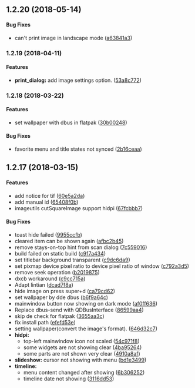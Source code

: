 <a name="1.2.20"></a>
## 1.2.20 (2018-05-14)


#### Bug Fixes

*   can't print image in landscape mode ([a63841a3](a63841a3))



<a name="1.2.19"></a>
### 1.2.19 (2018-04-11)


#### Features

* **print_dialog:**  add image settings option. ([53a8c772](53a8c772))



<a name="1.2.18"></a>
### 1.2.18 (2018-03-22)


#### Features

*   set wallpaper with dbus in flatpak ([30b00248](30b00248))

#### Bug Fixes

*   favorite menu and title states not synced ([2b16ceaa](2b16ceaa))

<a name="1.2.17"></a>
## 1.2.17 (2018-03-15)


#### Features

*   add notice for tif ([60e5a2da](60e5a2da))
*   add manual id ([65408f0b](65408f0b))
*   imageutils cutSquareImage support hidpi ([67fcbbb7](67fcbbb7))

#### Bug Fixes

*   toast hide failed ([9955ccfb](9955ccfb))
*   cleared item can be shown again ([afbc2b45](afbc2b45))
*   remove stays-on-top hint from scan dialog ([7c559016](7c559016))
*   build failed on static build ([c917a434](c917a434))
*   set titlebar background transparent ([c9dc6da9](c9dc6da9))
*   set pixmap device pixel ratio to device pixel ratio of window ([c792a3d5](c792a3d5))
*   remove seek operation ([b2019875](b2019875))
*   dxcb workaround ([c9cc715a](c9cc715a))
*   Adapt lintian ([dcad7f8a](dcad7f8a))
*   hide image on press super+d ([ca79cd62](ca79cd62))
*   set wallpaper by dde dbus ([b6f9a64c](b6f9a64c))
*   mainwindow button now showing on dark mode ([af0ff636](af0ff636))
*   Replace dbus-send with QDBusInterface ([86599aa4](86599aa4))
*   skip de check for flatpak ([3655aa3c](3655aa3c))
*   fix install path ([efefd53e](efefd53e))
*   setting wallpaper(convert the image's format). ([646d32c7](646d32c7))
* **hidpi:**
  *  top-left mainwindow icon not scaled ([54c971f8](54c971f8))
  *  some widgets are not showing clear ([4ba95264](4ba95264))
  *  some parts are not shown very clear ([4910a8af](4910a8af))
* **slideshow:**  cursor not showing with menu ([bd1e3499](bd1e3499))
* **timeline:**
  *  menu content changed after showing ([6b306252](6b306252))
  *  timeline date not showing ([3116dd53](3116dd53))
